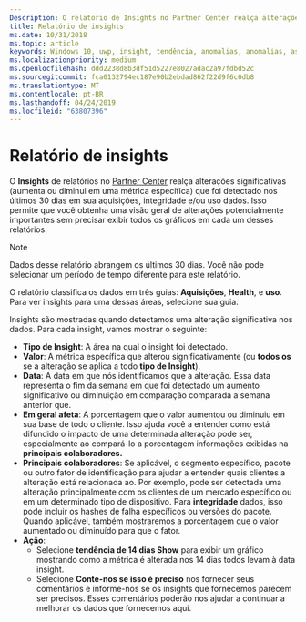 ```yaml
---
Description: O relatório de Insights no Partner Center realça alterações significativas sobre seus aplicativos.
title: Relatório de insights
ms.date: 10/31/2018
ms.topic: article
keywords: Windows 10, uwp, insight, tendência, anomalias, anomalias, as alterações de dados
ms.localizationpriority: medium
ms.openlocfilehash: ddd2238d8b3df51d5227e8027adac2a97fdbd52c
ms.sourcegitcommit: fca0132794ec187e90b2ebdad862f22d9f6c0db8
ms.translationtype: MT
ms.contentlocale: pt-BR
ms.lasthandoff: 04/24/2019
ms.locfileid: "63807396"
---
```

# <a name="insights-report"></a>Relatório de insights


O **Insights** de relatórios no [Partner Center](https://partner.microsoft.com/dashboard) realça alterações significativas (aumenta ou diminui em uma métrica específica) que foi detectado nos últimos 30 dias em sua aquisições, integridade e/ou uso dados. Isso permite que você obtenha uma visão geral de alterações potencialmente importantes sem precisar exibir todos os gráficos em cada um desses relatórios.

> [!NOTE]
> Dados desse relatório abrangem os últimos 30 dias. Você não pode selecionar um período de tempo diferente para este relatório.

O relatório classifica os dados em três guias: **Aquisições**, **Health**, e **uso**. Para ver insights para uma dessas áreas, selecione sua guia.

Insights são mostradas quando detectamos uma alteração significativa nos dados. Para cada insight, vamos mostrar o seguinte:
- **Tipo de Insight**: A área na qual o insight foi detectado.
- **Valor**: A métrica específica que alterou significativamente (ou **todos os** se a alteração se aplica a todo **tipo de Insight**).
- **Data**: A data em que nós identificamos que a alteração. Essa data representa o fim da semana em que foi detectado um aumento significativo ou diminuição em comparação comparada a semana anterior que.
- **Em geral afeta**: A porcentagem que o valor aumentou ou diminuiu em sua base de todo o cliente. Isso ajuda você a entender como está difundido o impacto de uma determinada alteração pode ser, especialmente ao compará-lo a porcentagem informações exibidas na **principais colaboradores.**
- **Principais colaboradores**: Se aplicável, o segmento específico, pacote ou outro fator de identificação para ajudar a entender quais clientes a alteração está relacionada ao. Por exemplo, pode ser detectada uma alteração principalmente com os clientes de um mercado específico ou em um determinado tipo de dispositivo. Para **integridade** dados, isso pode incluir os hashes de falha específicos ou versões do pacote. Quando aplicável, também mostraremos a porcentagem que o valor aumentado ou diminuído para que o fator.
- **Ação**:
   - Selecione **tendência de 14 dias Show** para exibir um gráfico mostrando como a métrica é alterada nos 14 dias todos levam à data insight.
   - Selecione **Conte-nos se isso é preciso** nos fornecer seus comentários e informe-nos se os insights que fornecemos parecem ser precisos. Esses comentários poderão nos ajudar a continuar a melhorar os dados que fornecemos aqui. 

